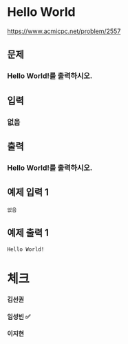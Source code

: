 # Hello World
https://www.acmicpc.net/problem/2557

## 문제
### Hello World!를 출력하시오.

## 입력
### 없음

## 출력
### Hello World!를 출력하시오.

## 예제 입력 1
    없음
## 예제 출력 1
    Hello World!

# 체크
#### 김선권 
#### 임성빈 :white_check_mark:
#### 이지현
